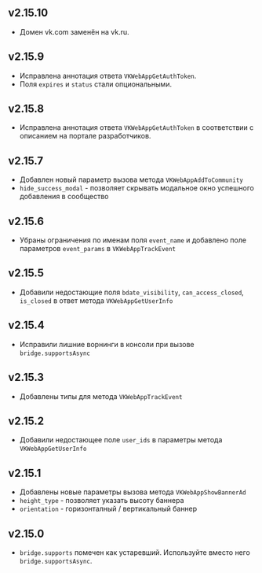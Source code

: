## v2.15.10

- Домен vk.com заменён на vk.ru.

## v2.15.9

- Исправлена аннотация ответа `VKWebAppGetAuthToken`.
- Поля `expires` и `status` стали опциональными.

## v2.15.8

- Исправлена аннотация ответа `VKWebAppGetAuthToken` в соответствии с описанием на портале разработчиков.

## v2.15.7

- Добавлен новый параметр вызова метода `VKWebAppAddToCommunity`
- `hide_success_modal` - позволяет скрывать модальное окно успешного добавления в сообщество

## v2.15.6

- Убраны ограничения по именам поля `event_name` и добавлено поле параметров `event_params` в `VKWebAppTrackEvent`

## v2.15.5

- Добавили недостающие поля `bdate_visibility`, `can_access_closed`, `is_closed` в ответ метода `VKWebAppGetUserInfo`

## v2.15.4

- Исправили лишние ворнинги в консоли при вызове `bridge.supportsAsync`

## v2.15.3

- Добавлены типы для метода `VKWebAppTrackEvent`

## v2.15.2

- Добавили недостающее поле `user_ids` в параметры метода `VKWebAppGetUserInfo`

## v2.15.1

- Добавлены новые параметры вызова метода `VKWebAppShowBannerAd`
- `height_type` - позволяет указать высоту баннера
- `orientation` - горизонталный / вертикальный баннер

## v2.15.0

- `bridge.supports` помечен как устаревший. Используйте вместо него `bridge.supportsAsync`.
